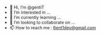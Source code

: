 - 👋 Hi, I’m @gentiT
- 👀 I’m interested in ...
- 🌱 I’m currently learning ...
- 💞️ I’m looking to collaborate on ...
- 📫 How to reach me : 6ent1dev@gmail.com

<!---
gentiT/gentiT is a ✨ special ✨ repository because its `README.md` (this file) appears on your GitHub profile.
You can click the Preview link to take a look at your changes.
--->
